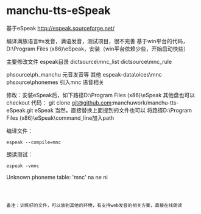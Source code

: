 # manchu-tts-eSpeak
基于eSpeak http://espeak.sourceforge.net/

编译满族语言tts发音，满语发音，测试项目，很不完善
基于win平台的代码，D:\Program Files (x86)\eSpeak，安装（win平台依赖少些，开始启动快些）

主要修改文件
espeak目录
dictsource\mnc_list
dictsource\mnc_rule

phsource\ph_manchu  元音发音等
其他
espeak-data\oices\mnc
phsource\phonemes 引入mnc
语音相关

修改：安装eSpeak后，如下路径D:\Program Files (x86)\eSpeak 其他盘也可以
checkout 代码：
git clone git@github.com:manchuwork/manchu-tts-eSpeak.git eSpeak
当然，直接替换上面提到的文件也可以
将路径D:\Program Files (x86)\eSpeak\command_line加入path



编译文件：
```
espeak --compile=mnc
```
朗读测试：
```
espeak -vmnc
```
Unknown phoneme table: 'mnc'
na
ne
ni
```



备注：训练好的文件，可以放到其他的环境，有支持web发音的相关方案，直接在线朗读
